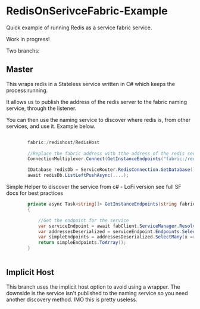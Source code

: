 # RedisOnSerivceFabric-Example
Quick example of running Redis as a service fabric service. 

Work in progress!

Two branchs:

Master
------
This wraps redis in a Stateless service written in C# which keeps the process running. 

It allows us to publish the address of the redis server to the fabric naming service, through the listener. 

You can then use the naming service to discover where redis is, from other services, and use it. Example below.          



```csharp

        fabric:/redishost/RedisHost
        
        //Replace the fabric address with tthe address of the redis service in your cluster. 
        ConnectionMultiplexer.Connect(GetInstanceEndpoints("fabric:/redishost/RedisHost").Single());

        IDatabase redisDb = ServiceRouter.RedisConnection.GetDatabase();
        await redisDb.ListLeftPushAsync(....);
```
        
Simple Helper to discover the service from c# - LoFi version see full SF docs for best practices 

```csharp      
        private async Task<string[]> GetInstanceEndpoints(string fabricAddress)
        {

            //Get the endpoint for the service
            var serviceEndpoint = await fabClient.ServiceManager.ResolveServicePartitionAsync(new Uri(fabricAddress));
            var addressesDeserialized = serviceEndpoint.Endpoints.Select(x => JsonConvert.DeserializeObject<EndpointServiceFabricModel>(x.Address));
            var simpleEndpoints = addressesDeserialized.SelectMany(x => x.Endpoints.Values);
            return simpleEndpoints.ToArray();
        }
        
```

Implicit Host
----------------

This branch uses the implicit host option to avoid using a wrapper. 
The downside is the service isn't published to the naming service so you need another discovery method. IMO this is pretty useless. 